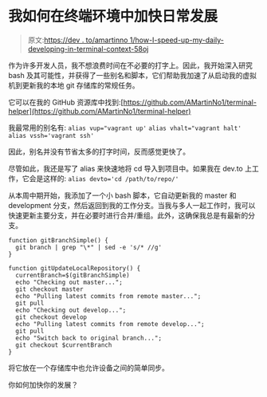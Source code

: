 # 我如何在终端环境中加快日常发展

> 原文:[https://dev . to/amartinno 1/how-I-speed-up-my-daily-developing-in-terminal-context-58oj](https://dev.to/amartinno1/how-i-speed-up-my-daily-developing-in-terminal-context-58oj)

作为许多开发人员，我不想浪费时间在不必要的打字上。因此，我开始深入研究 bash 及其可能性，并获得了一些别名和脚本，它们帮助我加速了从启动我的虚拟机到更新我的本地 git 存储库的常规任务。

它可以在我的 GitHub 资源库中找到:[https://github.com/AMartinNo1/terminal-helper](https://github.com/AMartinNo1/terminal-helper)

我最常用的别名有:
`alias vup="vagrant up'`
`alias vhalt="vagrant halt'`
`alias vssh='vagrant ssh'`

因此，别名并没有节省太多的打字时间，反而感觉更快了。

尽管如此，我还是写了 alias 来快速地将 cd 导入到项目中。如果我在 dev.to 上工作，它会是这样的:
`alias devto='cd /path/to/repo/'`

从本周中期开始，我添加了一个小 bash 脚本，它自动更新我的 master 和 development 分支，然后返回到我的工作分支。当我与多人一起工作时，我可以快速更新主要分支，并在必要时进行合并/重组。此外，这确保我总是有最新的分支。

```
function gitBranchSimple() {
  git branch | grep "\*" | sed -e 's/* //g'
}

function gitUpdateLocalRepository() {
  currentBranch=$(gitBranchSimple)
  echo "Checking out master...";
  git checkout master
  echo "Pulling latest commits from remote master...";
  git pull
  echo "Checking out develop...";
  git checkout develop
  echo "Pulling latest commits from remote develop...";
  git pull
  echo "Switch back to original branch...";
  git checkout $currentBranch
} 
```

将它放在一个存储库中也允许设备之间的简单同步。

你如何加快你的发展？